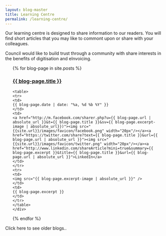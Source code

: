 ```yaml
---
layout: blog-master
title: Learning Centre
permalink: /learning-centre/
---
```


Our learning centre is designed to share information to our readers.  You will find short articles that you may like to commont upon or share with your colleagues.

Council would like to build trust through a community with share interests in the benefits of digitisation and eInvoicing.

<ul>
  {% for blog-page in site.posts %}
    <div class="blog-excerpt">
    <a href="{{ blog-page.url | absolute_url }}"><h3>{{ blog-page.title }}</h3></a>
    
    <table>
    <tr>
    <td>
    {{ blog-page.date | date: "%a, %d %b %Y" }} 
    </td>
    <td>
    <a href="http://m.facebook.com/sharer.php?u={{ blog-page.url | absolute_url }}&t={{ blog-page.title }}&sv={{ blog-page.excerpt-image | absolute_url}})"><img src="{{site.url}}/images/favicon/facebook.png" width="20px"/></a><a href="https://twitter.com/share?text={{ blog-page.title }}&url={{ blog-page.url | absolute_url }}"><img src="{{site.url}}/images/favicon/twitter.png" width="20px"/></a><a href="http://www.linkedin.com/shareArticle?mini=true&summary={{ blog-page.excerpt }}&title={{ blog-page.title }}&url={{ blog-page.url | absolute_url }}">LinkedIn</a>
    </td>
    </tr>
    <tr>
    <td>
    <img src="{{ blog-page.excerpt-image | absolute_url }}" /> 
    </td>
    <td>
    {{ blog-page.excerpt }}
    </td>
    </tr>
    </table>
    </div>
  {% endfor %}
</ul>
Click here to see older blogs..
